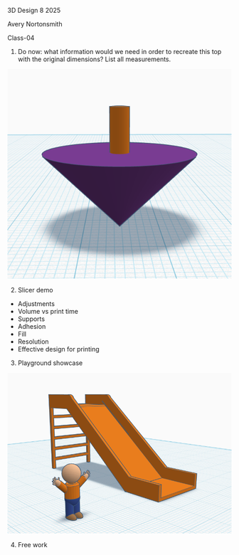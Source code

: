 3D Design 8 2025

Avery Nortonsmith

Class-04

1) Do now: what information would we need in order to recreate this top with the original dimensions? List all measurements.

![top](top.png)

2) Slicer demo

- Adjustments
- Volume vs print time
- Supports
- Adhesion
- Fill
- Resolution
- Effective design for printing

3) Playground showcase

![slide](slide.png)

4) Free work
